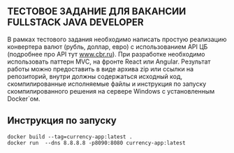 ## ТЕСТОВОЕ ЗАДАНИЕ ДЛЯ ВАКАНСИИ FULLSTACK JAVA DEVELOPER

В рамках тестового задания необходимо написать простую реализацию конвертера валют (рубль, доллар, евро) с использованием API ЦБ (подробнее про API тут www.cbr.ru).
При разработке необходимо использовать паттерн MVC, на фронте React или Angular.
Результат работы можно предоставить в виде архива zip или ссылки на репозиторий, внутри должны содержаться исходный код, скомпилированные исполняемые файлы и инструкция по запуску скомпилированного решения на сервере Windows с установленным Docker`ом.

## Инструкция по запуску 

`docker build --tag=currency-app:latest .`
<br>
`docker run  --dns 8.8.8.8 -p8090:8080 currency-app:latest`